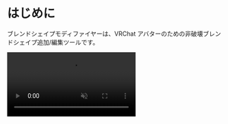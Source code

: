 # はじめに
ブレンドシェイプモディファイヤーは、VRChat アバターのための非破壊ブレンドシェイプ追加/編集ツールです。

<video muted autoplay loop playsinline src="../videos/getting-started/blend-shape-modifier.mp4" />

既存のブレンドシェイプの限界突破や合成/分割、中間フレームの挿入などにより、新たなブレンドシェイプを作り出すことができます。  
非破壊ツールなのでコンポーネントを削除するだけでいつでも元に戻すことができます。

まずはツールのインストールとセットアップについて説明します。
